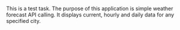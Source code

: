 This is a test task. The purpose of this application is simple weather forecast API calling. It displays current, hourly and daily data for any specified city.
